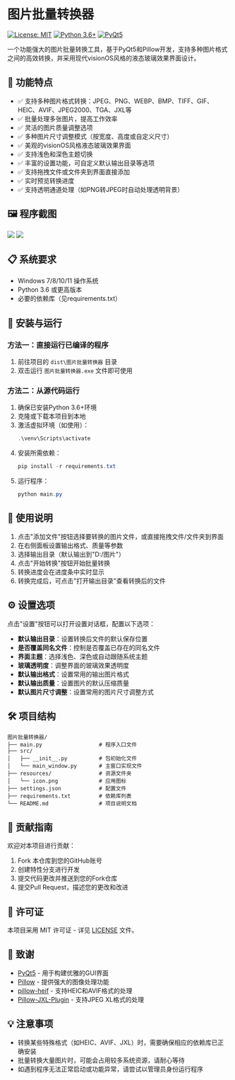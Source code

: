 # 图片批量转换器

[![License: MIT](https://img.shields.io/badge/License-MIT-yellow.svg)](https://opensource.org/licenses/MIT)
[![Python 3.6+](https://img.shields.io/badge/python-3.6+-blue.svg)](https://www.python.org/downloads/)
[![PyQt5](https://img.shields.io/badge/PyQt5-5.15%2B-green.svg)](https://www.riverbankcomputing.com/software/pyqt/)

一个功能强大的图片批量转换工具，基于PyQt5和Pillow开发，支持多种图片格式之间的高效转换，并采用现代visionOS风格的液态玻璃效果界面设计。

## 🌟 功能特点

- ✅ 支持多种图片格式转换：JPEG、PNG、WEBP、BMP、TIFF、GIF、HEIC、AVIF、JPEG2000、TGA、JXL等
- ✅ 批量处理多张图片，提高工作效率
- ✅ 灵活的图片质量调整选项
- ✅ 多种图片尺寸调整模式（按宽度、高度或自定义尺寸）
- ✅ 美观的visionOS风格液态玻璃效果界面
- ✅ 支持浅色和深色主题切换
- ✅ 丰富的设置功能，可自定义默认输出目录等选项
- ✅ 支持拖拽文件或文件夹到界面直接添加
- ✅ 实时预览转换进度
- ✅ 支持透明通道处理（如PNG转JPEG时自动处理透明背景）

## 🖼️ 程序截图

![](https://dl2.img.timecdn.cn/2025/09/27/-2025-09-27-170630.png)
![](https://dl.img.timecdn.cn/2025/09/27/-2025-09-27-170843.png)

## 📋 系统要求

- Windows 7/8/10/11 操作系统
- Python 3.6 或更高版本
- 必要的依赖库（见requirements.txt）

## 🚀 安装与运行

### 方法一：直接运行已编译的程序

1. 前往项目的 `dist\图片批量转换器` 目录
2. 双击运行 `图片批量转换器.exe` 文件即可使用

### 方法二：从源代码运行

1. 确保已安装Python 3.6+环境
2. 克隆或下载本项目到本地
3. 激活虚拟环境（如使用）：
   ```powershell
   .\venv\Scripts\activate
   ```
4. 安装所需依赖：
   ```powershell
   pip install -r requirements.txt
   ```
5. 运行程序：
   ```powershell
   python main.py
   ```

## 📖 使用说明

1. 点击"添加文件"按钮选择要转换的图片文件，或直接拖拽文件/文件夹到界面
2. 在右侧面板设置输出格式、质量等参数
3. 选择输出目录（默认输出到"D:/图片"）
4. 点击"开始转换"按钮开始批量转换
5. 转换进度会在进度条中实时显示
6. 转换完成后，可点击"打开输出目录"查看转换后的文件

## ⚙️ 设置选项

点击"设置"按钮可以打开设置对话框，配置以下选项：

- **默认输出目录**：设置转换后文件的默认保存位置
- **是否覆盖同名文件**：控制是否覆盖已存在的同名文件
- **界面主题**：选择浅色、深色或自动跟随系统主题
- **玻璃透明度**：调整界面的玻璃效果透明度
- **默认输出格式**：设置常用的输出图片格式
- **默认输出质量**：设置图片的默认压缩质量
- **默认图片尺寸调整**：设置常用的图片尺寸调整方式

## 🛠️ 项目结构

```
图片批量转换器/
├── main.py                  # 程序入口文件
├── src/
│   ├── __init__.py          # 包初始化文件
│   └── main_window.py       # 主窗口实现文件
├── resources/               # 资源文件夹
│   └── icon.png             # 应用图标
├── settings.json            # 配置文件
├── requirements.txt         # 依赖库列表
└── README.md                # 项目说明文档
```

## 🤝 贡献指南

欢迎对本项目进行贡献：

1. Fork 本仓库到您的GitHub账号
2. 创建特性分支进行开发
3. 提交代码更改并推送到您的Fork仓库
4. 提交Pull Request，描述您的更改和改进

## 📄 许可证

本项目采用 MIT 许可证 - 详见 [LICENSE](LICENSE) 文件。

## 🙏 致谢

- [PyQt5](https://www.riverbankcomputing.com/software/pyqt/) - 用于构建优雅的GUI界面
- [Pillow](https://python-pillow.org/) - 提供强大的图像处理功能
- [pillow-heif](https://pypi.org/project/pillow-heif/) - 支持HEIC和AVIF格式的处理
- [Pillow-JXL-Plugin](https://pypi.org/project/Pillow-JXL-Plugin/) - 支持JPEG XL格式的处理

## 💡 注意事项

- 转换某些特殊格式（如HEIC、AVIF、JXL）时，需要确保相应的依赖库已正确安装
- 批量转换大量图片时，可能会占用较多系统资源，请耐心等待
- 如遇到程序无法正常启动或功能异常，请尝试以管理员身份运行程序
